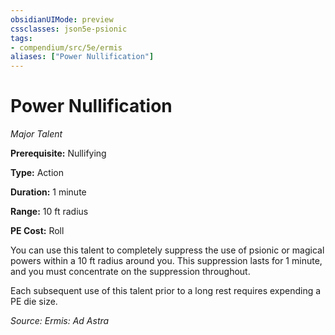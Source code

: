```yaml
---
obsidianUIMode: preview
cssclasses: json5e-psionic
tags:
- compendium/src/5e/ermis
aliases: ["Power Nullification"]
---
```

# Power Nullification
*Major Talent*  

**Prerequisite:** Nullifying

**Type:** Action

**Duration:** 1 minute

**Range:** 10 ft radius

**PE Cost:** Roll

You can use this talent to completely suppress the use of psionic or magical powers within a 10 ft radius around you. This suppression lasts for 1 minute, and you must concentrate on the suppression throughout.

Each subsequent use of this talent prior to a long rest requires expending a PE die size.

*Source: Ermis: Ad Astra*